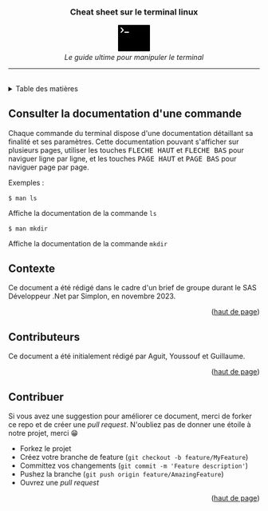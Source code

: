 <a name="top"></a>

<div align="center">
    <h3 align="center">Cheat sheet sur le terminal linux</h3>
    <p align="center">
        <img src="images/terminal-seeklogo.com.svg" width="64"><br>
        <i>Le guide ultime pour manipuler le terminal</i>
    </p>
</div>

***
<br>
<details>
    <summary>Table des matières</summary>
    <ul>
        <li>
            <a href="#">Installation et paramétrage de ZSH</a>
            <ul>
                <li><a href="#">Installation sous Ubuntu</a></li>
                <li><a href="#">Paramétrage</a></li>
            </ul>
        </li>
        <li><a href="#contexte">Contexte</a></li>
        <li><a href="#contributeurs">Contributeurs</a></li>
        <li><a href="#contribuer">Contribuer</a></li>
    </ul>
</details>

## Consulter la documentation d'une commande

Chaque commande du terminal dispose d'une documentation détaillant sa finalité et ses paramètres. Cette documentation pouvant s'afficher sur plusieurs pages, utiliser les touches <kbd>FLECHE HAUT</kbd> et <kbd>FLECHE BAS</kbd> pour naviguer ligne par ligne, et les touches <kbd>PAGE HAUT</kbd> et <kbd>PAGE BAS</kbd> pour naviguer page par page.

Exemples :

    $ man ls

Affiche la documentation de la commande `ls`

    $ man mkdir

Affiche la documentation de la commande `mkdir`

## Contexte

Ce document a été rédigé dans le cadre d'un brief de groupe durant le SAS Développeur .Net par Simplon, en novembre 2023.

<p align="right">(<a href="#top">haut de page</a>)</p>

## Contributeurs

Ce document a été initialement rédigé par Aguit, Youssouf et Guillaume.

<p align="right">(<a href="#top">haut de page</a>)</p>

## Contribuer

Si vous avez une suggestion pour améliorer ce document, merci de forker ce repo et de créer une *pull request*. N'oubliez pas de donner une étoile à notre projet, merci 😁

* Forkez le projet
* Créez votre branche de feature (`git checkout -b feature/MyFeature`)
* Committez vos changements (`git commit -m 'Feature description'`)
* Pushez la branche (`git push origin feature/AmazingFeature`)
* Ouvrez une *pull request*

<p align="right">(<a href="#top">haut de page</a>)</p>
